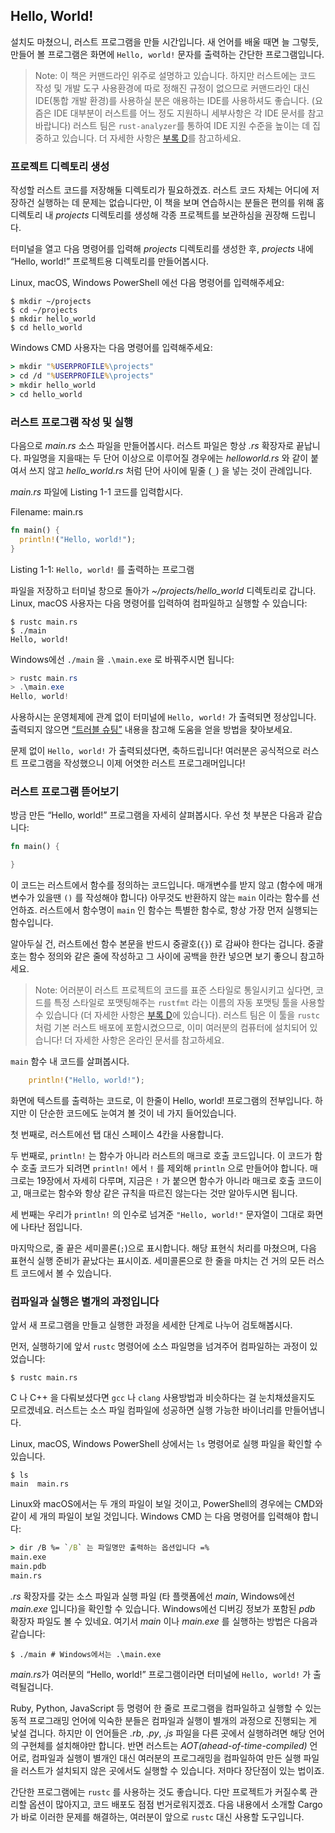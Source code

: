 ## Hello, World!

설치도 마쳤으니, 러스트 프로그램을 만들 시간입니다.
새 언어를 배울 때면 늘 그렇듯,
만들어 볼 프로그램은 화면에 `Hello, world!` 문자를 출력하는 간단한 프로그램입니다.

> Note:
> 이 책은 커맨드라인 위주로 설명하고 있습니다.
> 하지만 러스트에는 코드 작성 및 개발 도구 사용환경에 따로 정해진 규정이 없으므로
> 커맨드라인 대신 IDE(통합 개발 환경)를 사용하실 분은 애용하는 IDE를 사용하셔도 좋습니다.
> (요즘은 IDE 대부분이 러스트를 어느 정도 지원하니 세부사항은 각 IDE 문서를 참고 바랍니다)
> 러스트 팀은 `rust-analyzer`를 통하여 IDE 지원 수준을 높이는 데 집중하고 있습니다.
> 더 자세한 사항은 [부록 D][devtools]<!-- ignore -->를 참고하세요.

### 프로젝트 디렉토리 생성

작성할 러스트 코드를 저장해둘 디렉토리가 필요하겠죠.
러스트 코드 자체는 어디에 저장하건 실행하는 데 문제는 없습니다만,
이 책을 보며 연습하시는 분들은 편의를 위해 홈 디렉토리 내
*projects* 디렉토리를 생성해 각종 프로젝트를 보관하심을 권장해 드립니다.

터미널을 열고 다음 명령어를 입력해 *projects* 디렉토리를 생성한 후,
*projects* 내에 “Hello, world!” 프로젝트용 디렉토리를 만들어봅시다.

Linux, macOS, Windows PowerShell 에선 다음 명령어를 입력해주세요:

```console
$ mkdir ~/projects
$ cd ~/projects
$ mkdir hello_world
$ cd hello_world
```

Windows CMD 사용자는 다음 명령어를 입력해주세요:

```cmd
> mkdir "%USERPROFILE%\projects"
> cd /d "%USERPROFILE%\projects"
> mkdir hello_world
> cd hello_world
```

### 러스트 프로그램 작성 및 실행

다음으로 *main.rs* 소스 파일을 만들어봅시다. 러스트 파일은 항상
*.rs* 확장자로 끝납니다. 파일명을 지을때는 두 단어 이상으로 이루어질 경우에는
*helloworld.rs* 와 같이 붙여서 쓰지 않고 *hello_world.rs* 처럼 단어 사이에
밑줄 (`_`) 을 넣는 것이 관례입니다.

*main.rs* 파일에 Listing 1-1 코드를 입력합시다.

<span class="filename">Filename: main.rs</span>

```rust
fn main() {
  println!("Hello, world!");
}
```

<span class="caption">Listing 1-1: `Hello, world!` 를 출력하는 프로그램</span>

파일을 저장하고 터미널 창으로 돌아가 *~/projects/hello_world*
디렉토리로 갑니다. Linux, macOS 사용자는 다음 명령어를 입력하여
컴파일하고 실행할 수 있습니다:

```console
$ rustc main.rs
$ ./main
Hello, world!
```

Windows에선 `./main` 을 `.\main.exe` 로 바꿔주시면 됩니다:

```powershell
> rustc main.rs
> .\main.exe
Hello, world!
```

사용하시는 운영체제에 관계 없이
터미널에 `Hello, world!` 가 출력되면 정상입니다.
출력되지 않으면 [“트러블 슈팅”][troubleshooting]<!-- ignore -->
내용을 참고해 도움을 얻을 방법을 찾아보세요.

문제 없이 `Hello, world!` 가 출력되셨다면, 축하드립니다! 여러분은 공식적으로
러스트 프로그램을 작성했으니 이제 어엿한 러스트 프로그래머입니다!

### 러스트 프로그램 뜯어보기

방금 만든 “Hello, world!” 프로그램을 자세히 살펴봅시다.
우선 첫 부분은 다음과 같습니다:

```rust
fn main() {

}
```

이 코드는 러스트에서 함수를 정의하는 코드입니다.
매개변수를 받지 않고 (함수에 매개변수가 있을땐 `()` 를 작성해야 합니다)
아무것도 반환하지 않는 `main` 이라는 함수를 선언하죠.
러스트에서 함수명이 `main` 인 함수는 특별한 함수로, 항상 가장 먼저 실행되는 함수입니다.

알아두실 건, 러스트에선 함수 본문을 반드시 중괄호(`{}`) 로 감싸야 한다는
겁니다. 중괄호는 함수 정의와 같은 줄에 작성하고 그 사이에
공백을 한칸 넣으면 보기 좋으니 참고하세요.

> Note: 어러분이 러스트 프로젝트의 코드를 표준 스타일로 통일시키고 싶다면,
> 코드를 특정 스타일로 포맷팅해주는 `rustfmt` 라는 이름의 자동 포맷팅 툴을
> 사용할 수 있습니다 (더 자세한 사항은 [부록 D][devtools]에 있습니다).
> 러스트 팀은 이 툴을 `rustc`처럼 기본 러스트 배포에
> 포함시켰으므로, 이미 여러분의 컴퓨터에 설치되어 있습니다! 더 자세한 사항은
> 온라인 문서를 참고하세요.

`main` 함수 내 코드를 살펴봅시다.

```rust
    println!("Hello, world!");
```

화면에 텍스트를 출력하는 코드로, 이 한줄이 Hello, world! 프로그램의 전부입니다.
하지만 이 단순한 코드에도 눈여겨 볼 것이 네 가지 들어있습니다.

첫 번째로, 러스트에선 탭 대신 스페이스 4칸을 사용합니다.

두 번째로, `println!` 는 함수가 아니라 러스트의 매크로 호출 코드입니다.
이 코드가 함수 호출 코드가 되려면 `println!` 에서 `!` 를 제외해 `println` 으로 만들어야 합니다.
매크로는 19장에서 자세히 다루며, 지금은 `!` 가 붙으면 함수가 아니라
매크로 호출 코드이고, 매크로는 함수와 항상 같은 규칙을 따르진 않는다는
것만 알아두시면 됩니다.

세 번째는 우리가 `println!` 의 인수로 넘겨준 `"Hello, world!"` 문자열이
그대로 화면에 나타난 점입니다.

마지막으로, 줄 끝은 세미콜론(`;`)으로 표시합니다.
해당 표현식 처리를 마쳤으며, 다음 표현식 실행 준비가 끝났다는 표시이죠.
세미콜론으로 한 줄을 마치는 건 거의 모든 러스트 코드에서 볼 수 있습니다.

### 컴파일과 실행은 별개의 과정입니다

앞서 새 프로그램을 만들고 실행한 과정을
세세한 단계로 나누어 검토해봅시다.

먼저, 실행하기에 앞서 `rustc` 명령어에
소스 파일명을 넘겨주어 컴파일하는 과정이
있었습니다:

```console
$ rustc main.rs
```

C 나 C++ 을 다뤄보셨다면 `gcc` 나 `clang` 사용방법과 비슷하다는 걸 눈치채셨을지도 모르겠네요.
러스트는 소스 파일 컴파일에 성공하면 실행 가능한 바이너리를 만들어냅니다.

Linux, macOS, Windows PowerShell 상에서는
`ls` 명령어로 실행 파일을 확인할 수 있습니다.

```console
$ ls
main  main.rs
```

Linux와 macOS에서는 두 개의 파일이 보일 것이고, PowerShell의 경우에는
CMD와 같이 세 개의 파일이 보일 것입니다. Windows CMD 는 다음 명령어를
입력해야 합니다:

```cmd
> dir /B %= `/B` 는 파일명만 출력하는 옵션입니다 =%
main.exe
main.pdb
main.rs
```

*.rs* 확장자를 갖는 소스 파일과 실행 파일
(타 플랫폼에선 *main*, Windows에선 *main.exe* 입니다)을 확인할 수 있습니다.
Windows에선 디버깅 정보가 포함된 *pdb* 확장자 파일도 볼 수 있네요.
여기서 *main* 이나 *main.exe* 를 실행하는 방법은 다음과 같습니다:

```text
$ ./main # Windows에서는 .\main.exe
```

*main.rs*가 여러분의 “Hello, world!” 프로그램이라면
터미널에 `Hello, world!` 가 출력될겁니다.

Ruby, Python, JavaScript 등 명령어 한 줄로 프로그램을 컴파일하고
실행할 수 있는 동적 프로그래밍 언어에 익숙한 분들은 컴파일과 실행이
별개의 과정으로 진행되는 게 낯설 겁니다. 하지만 이 언어들은
*.rb*, *.py*, *.js* 파일을 다른 곳에서 실행하려면 해당 언어의 구현체를 설치해야만 합니다.
반면 러스트는 *AOT(ahead-of-time-compiled)* 언어로,
컴파일과 실행이 별개인 대신 여러분의 프로그래밍을 컴파일하여 만든 실행 파일을
러스트가 설치되지 않은 곳에서도 실행할 수 있습니다.
저마다 장단점이 있는 법이죠.

간단한 프로그램에는 `rustc` 를 사용하는 것도 좋습니다.
다만 프로젝트가 커질수록 관리할 옵션이 많아지고, 코드 배포도 점점 번거로워지겠죠.
다음 내용에서 소개할 Cargo 가 바로 이러한 문제를 해결하는,
여러분이 앞으로 `rustc` 대신 사용할 도구입니다.

[troubleshooting]: ch01-01-installation.html#troubleshooting
[devtools]: appendix-04-useful-development-tools.md
